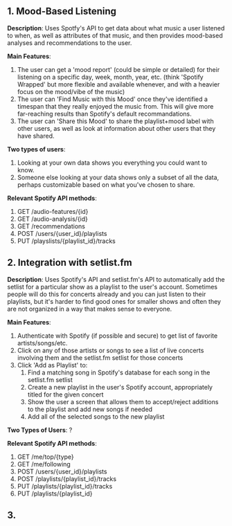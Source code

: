## 1. Mood-Based Listening
**Description**: Uses Spotfy's API to get data about what music a user listened to when, as well as attributes of that music, and then provides mood-based analyses and recommendations to the user.

**Main Features**:
1. The user can get a 'mood report' (could be simple or detailed) for their listening on a specific day, week, month, year, etc. (think 'Spotify Wrapped' but more flexible and available whenever, and with a heavier focus on the mood/vibe of the music)
2. The user can 'Find Music with this Mood' once they've identified a timespan that they really enjoyed the music from. This will give more far-reaching results than Spotify's default recommandations.
3. The user can 'Share this Mood' to share the playlist+mood label with other users, as well as look at information about other users that they have shared.

**Two types of users**:
1. Looking at your own data shows you everything you could want to know.
2. Someone else looking at your data shows only a subset of all the data, perhaps customizable based on what you've chosen to share.

**Relevant Spotify API methods**:  
1. GET /audio-features/{id}
2. GET /audio-analysis/{id}
3. GET /recommendations
4. POST /users/{user_id}/playlists
5. PUT /playslists/{playlist_id}/tracks

## 2. Integration with setlist.fm
**Description**: Uses Spotify's API and setlist.fm's API to automatically add the setlist for a particular show as a playlist to the user's account. Sometimes people will do this for concerts already and you can just listen to their playlists, but it's harder to find good ones for smaller shows and often they are not organized in a way that makes sense to everyone.

**Main Features**:  
1. Authenticate with Spotify (if possible and secure) to get list of favorite artists/songs/etc.
2. Click on any of those artists or songs to see a list of live concerts involving them and the setlist.fm setlist for those concerts
3. Click 'Add as Playlist' to:
    1. Find a matching song in Spotify's database for each song in the setlist.fm setlist
    2. Create a new playlist in the user's Spotify account, appropriately titled for the given concert
    3. Show the user a screen that allows them to accept/reject additions to the playlist and add new songs if needed
    4. Add all of the selected songs to the new playlist


**Two Types of Users**: ?

**Relevant Spotify API methods**:
1. GET /me/top/{type}
2. GET /me/following
3. POST /users/{user_id}/playlists
4. POST /playlists/{playlist_id}/tracks
5. PUT /playlists/{playlist_id}/tracks
6. PUT /playlists/{playlist_id}

## 3. 